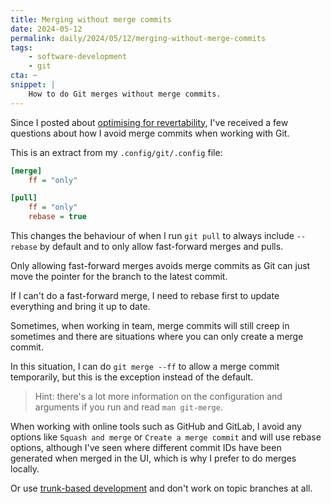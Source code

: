 ```yaml
---
title: Merging without merge commits
date: 2024-05-12
permalink: daily/2024/05/12/merging-without-merge-commits
tags:
    - software-development
    - git
cta: ~
snippet: |
    How to do Git merges without merge commits.
---
```


Since I posted about [optimising for revertability][1], I've received a few questions about how I avoid merge commits when working with Git.

This is an extract from my `.config/git/.config` file:

```ini
[merge]
    ff = "only"

[pull]
    ff = "only"
    rebase = true
```

This changes the behaviour of when I run `git pull` to always include `--rebase` by default and to only allow fast-forward merges and pulls.

Only allowing fast-forward merges avoids merge commits as Git can just move the pointer for the branch to the latest commit.

If I can't do a fast-forward merge, I need to rebase first to update everything and bring it up to date.

Sometimes, when working in team, merge commits will still creep in sometimes and there are situations where you can only create a merge commit.

In this situation, I can do `git merge --ff` to allow a merge commit temporarily, but this is the exception instead of the default.

> Hint: there's a lot more information on the configuration and arguments if you run and read `man git-merge`.

When working with online tools such as GitHub and GitLab, I avoid any options like `Squash and merge` or `Create a merge commit` and will use rebase options, although I've seen where different commit IDs have been generated when merged in the UI, which is why I prefer to do merges locally.

Or use [trunk-based development][2] and don't work on topic branches at all.

[1]: {{site.url}}/archive/2024/05/10/optimise-for-revertability
[2]: {{site.url}}/archive/2023/06/17/avoid-git-merge-hell-with-trunk-based-development
